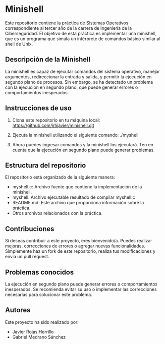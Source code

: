 # Minishell
Este repositorio contiene la práctica de Sistemas Operativos correspondiente al tercer año de la carrera de Ingeniería de la Ciberseguridad. El objetivo de esta práctica es implementar una minishell, que es un programa que simula un intérprete de comandos básico similar al shell de Unix.

## Descripción de la Minishell
La minishell es capaz de ejecutar comandos del sistema operativo, manejar argumentos, redireccionar la entrada y salida, y permitir la ejecución en segundo plano de procesos. Sin embargo, se ha detectado un problema con la ejecución en segundo plano, que puede generar errores o comportamientos inesperados.

## Instrucciones de uso
1. Clona este repositorio en tu máquina local:
https://github.com/jrhjavier/minishell.git

2. Ejecuta la minishell utilizando el siguiente comando:
./myshell

3. Ahora puedes ingresar comandos y la minishell los ejecutará. Ten en cuenta que la ejecución en segundo plano puede generar problemas.

## Estructura del repositorio
El repositorio está organizado de la siguiente manera:

- myshell.c: Archivo fuente que contiene la implementación de la minishell.
- myshell: Archivo ejecutable resultado de compilar myshell.c
- README.md: Este archivo que proporciona información sobre la práctica.
- Otros archivos relacionados con la práctica.

## Contribuciones
Si deseas contribuir a este proyecto, eres bienvenido/a. Puedes realizar mejoras, correcciones de errores o agregar nuevas funcionalidades. Simplemente haz un fork de este repositorio, realiza tus modificaciones y envía un pull request.

## Problemas conocidos
La ejecución en segundo plano puede generar errores o comportamientos inesperados. Se recomienda evitar su uso o implementar las correcciones necesarias para solucionar este problema.

## Autores
Este proyecto ha sido realizado por:
- Javier Rojas Horrillo
- Gabriel Medrano Sánchez
